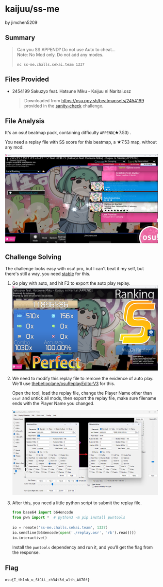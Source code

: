 # kaijuu/ss-me

by jimchen5209

## Summary

> Can you SS APPEND? Do not use Auto to cheat...  
> Note: No Mod only. Do not add any modes.
>
> `nc ss-me.challs.sekai.team 1337`

## Files Provided

- 2454199 Sakuzyo feat. Hatsune Miku - Kaijuu ni Naritai.osz
  > Downloaded from https://osu.ppy.sh/beatmapsets/2454199 provided in the [sanity-check](../sanity-check/README.md) challenge.

## File Analysis

It's an osu! beatmap pack, containing difficulty `APPEND`(★7.53) .

You need a replay file with SS score for this beatmap, a ★7.53 map, without any mod.

![](images/PVrPS4wLku0sZJQ-H7-H5NFp3HtsDN3xEGuZVqv5lVo=.png)

## Challenge Solving

The challenge looks easy with osu! pro, but I can't beat it my self, but there's still a way, you need [stable](https://osu.ppy.sh/home/download) for this.

1. Go play with auto, and hit F2 to export the auto play replay.
  ![](images/uHMRxkUlc5Kmm4FYA8NpWVC6Gi3HKNc2bsSvvuTz8yc=.png)

2. We need to modify this replay file to remove the evidence of auto play.
    We'll use [thebetioplane/osuReplayEditorV3](https://github.com/thebetioplane/osuReplayEditorV3) for this.

    Open the tool, load the replay file, change the Player Name other than `osu!` and untick all mods, then export the replay file, make sure filename ends with the Player Name you changed.

    ![](images/_vZRofXSGRLDImAD0nknqkEAjSi0k8MGAuJHzyGuFxM=.png)

3. After this, you need a little python script to submit the replay file.
    ```python
    from base64 import b64encode
    from pwn import *  # python3 -m pip install pwntools

    io = remote('ss-me.challs.sekai.team', 1337)
    io.sendline(b64encode(open('./replay.osr', 'rb').read()))
    io.interactive()

    ```

    Install the `pwntools` dependency and run it, and you'll get the flag from the response.

## Flag

`osu{I_th1nk_u_St1LL_ch34t3d_w1th_AU70!}`
